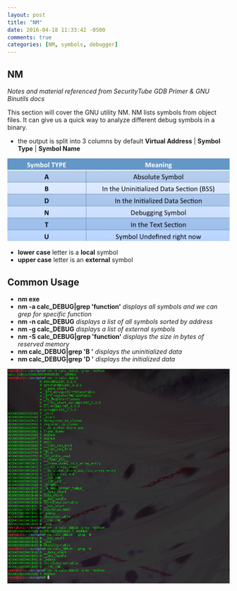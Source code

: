 ```yaml
---
layout: post
title: "NM"
date: 2016-04-18 11:33:42 -0500
comments: true
categories: [NM, symbols, debugger]
---
```

## NM
*Notes and material referenced from SecurityTube GDB Primer & GNU Binutils docs*

This section will cover the GNU utility NM. NM lists symbols from object files. It can give us
a quick way to analyze different debug symbols in a binary.

<!--more-->

  - the output is split into 3 columns by default **Virtual Address** | **Symbol Type** | **Symbol Name**

![nm symbol types](/images/nmsymboltype.png)

  - **lower case** letter is a **local** symbol
  - **upper case** letter is an **external** symbol

## Common Usage
  - **nm exe**
  - **nm -a calc_DEBUG|grep 'function'**  *displays all symbols and we can grep for specific function*
  - **nm -n calc_DEBUG**                  *displays a list of all symbols sorted by address*
  - **nm -g calc_DEBUG**                  *displays a list of external symbols*
  - **nm -S calc_DEBUG|grep 'function'**  *displays the size in bytes of reserved memory*
  - **nm calc_DEBUG|grep 'B '**           *displays the uninitialized data*
  - **nm calc_DEBUG|grep 'D '**           *displays the initialized data*

![nm usage examples](/images/nmusage.png)